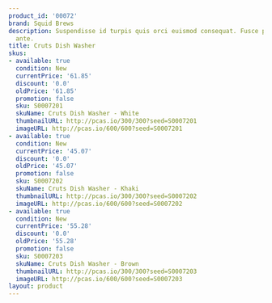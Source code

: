 ```yaml
---
product_id: '00072'
brand: Squid Brews
description: Suspendisse id turpis quis orci euismod consequat. Fusce porttitor hendrerit
  ante.
title: Cruts Dish Washer
skus:
- available: true
  condition: New
  currentPrice: '61.85'
  discount: '0.0'
  oldPrice: '61.85'
  promotion: false
  sku: S0007201
  skuName: Cruts Dish Washer - White
  thumbnailURL: http://pcas.io/300/300?seed=S0007201
  imageURL: http://pcas.io/600/600?seed=S0007201
- available: true
  condition: New
  currentPrice: '45.07'
  discount: '0.0'
  oldPrice: '45.07'
  promotion: false
  sku: S0007202
  skuName: Cruts Dish Washer - Khaki
  thumbnailURL: http://pcas.io/300/300?seed=S0007202
  imageURL: http://pcas.io/600/600?seed=S0007202
- available: true
  condition: New
  currentPrice: '55.28'
  discount: '0.0'
  oldPrice: '55.28'
  promotion: false
  sku: S0007203
  skuName: Cruts Dish Washer - Brown
  thumbnailURL: http://pcas.io/300/300?seed=S0007203
  imageURL: http://pcas.io/600/600?seed=S0007203
layout: product
---
```

